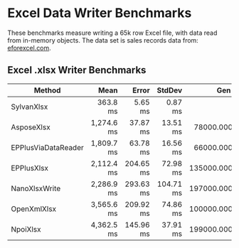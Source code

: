 # Excel Data Writer Benchmarks

These benchmarks measure writing a 65k row Excel file, with data read from in-memory objects.
The data set is sales records data from: [eforexcel.com](https://eforexcel.com/wp/downloads-18-sample-csv-files-data-sets-for-testing-sales/).

## Excel .xlsx Writer Benchmarks

|              Method |       Mean |     Error |    StdDev |       Gen 0 |      Gen 1 |     Gen 2 |     Allocated |
|-------------------- |-----------:|----------:|----------:|------------:|-----------:|----------:|--------------:|
|          SylvanXlsx |   363.8 ms |   5.65 ms |   0.87 ms |           - |          - |         - |     178.52 KB |
|          AsposeXlsx | 1,274.6 ms |  37.87 ms |  13.51 ms |  78000.0000 | 11000.0000 | 2000.0000 |  381560.71 KB |
| EPPlusViaDataReader | 1,809.7 ms |  63.78 ms |  16.56 ms |  66000.0000 |  6000.0000 | 2000.0000 |  400370.68 KB |
|          EPPlusXlsx | 2,112.4 ms | 204.65 ms |  72.98 ms | 135000.0000 | 24000.0000 | 2000.0000 |  750266.39 KB |
|       NanoXlsxWrite | 2,286.9 ms | 293.63 ms | 104.71 ms | 197000.0000 | 50000.0000 | 5000.0000 | 1427445.79 KB |
|         OpenXmlXlsx | 3,565.6 ms | 209.92 ms |  74.86 ms | 100000.0000 | 34000.0000 | 4000.0000 |  689606.17 KB |
|            NpoiXlsx | 4,362.5 ms | 145.96 ms |  37.91 ms | 199000.0000 | 44000.0000 | 5000.0000 | 1249561.47 KB |
